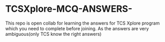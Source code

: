 # TCSXplore-MCQ-ANSWERS-
This repo is open collab for learning the answers for TCS Xplore program which you need to complete before joining.
As the answers are very ambiguous(only TCS know the right answers)
